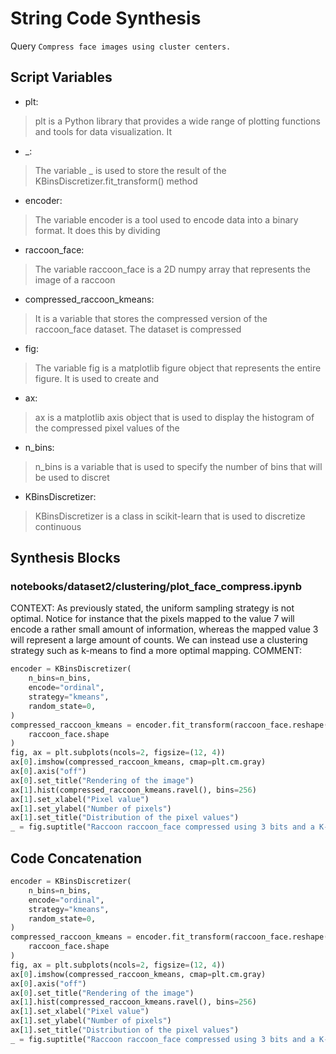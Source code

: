 # String Code Synthesis
Query `Compress face images using cluster centers.`
## Script Variables
- plt:<br>
>plt is a Python library that provides a wide range of plotting functions and tools for data visualization. It
- _:<br>
>The variable _ is used to store the result of the KBinsDiscretizer.fit_transform() method
- encoder:<br>
>The variable encoder is a tool used to encode data into a binary format. It does this by dividing
- raccoon_face:<br>
>The variable raccoon_face is a 2D numpy array that represents the image of a raccoon
- compressed_raccoon_kmeans:<br>
>It is a variable that stores the compressed version of the raccoon_face dataset. The dataset is compressed
- fig:<br>
>The variable fig is a matplotlib figure object that represents the entire figure. It is used to create and
- ax:<br>
>ax is a matplotlib axis object that is used to display the histogram of the compressed pixel values of the
- n_bins:<br>
>n_bins is a variable that is used to specify the number of bins that will be used to discret
- KBinsDiscretizer:<br>
>KBinsDiscretizer is a class in scikit-learn that is used to discretize continuous
## Synthesis Blocks
### notebooks/dataset2/clustering/plot_face_compress.ipynb
CONTEXT: As previously stated, the uniform sampling strategy is not optimal. Notice for instance that the pixels mapped to the value 7 will encode a
rather small amount of information, whereas the mapped value 3 will represent a large amount of counts. We can instead use a clustering strategy such
as k-means to find a more optimal mapping.   COMMENT:
```python
encoder = KBinsDiscretizer(
    n_bins=n_bins,
    encode="ordinal",
    strategy="kmeans",
    random_state=0,
)
compressed_raccoon_kmeans = encoder.fit_transform(raccoon_face.reshape(-1, 1)).reshape(
    raccoon_face.shape
)
fig, ax = plt.subplots(ncols=2, figsize=(12, 4))
ax[0].imshow(compressed_raccoon_kmeans, cmap=plt.cm.gray)
ax[0].axis("off")
ax[0].set_title("Rendering of the image")
ax[1].hist(compressed_raccoon_kmeans.ravel(), bins=256)
ax[1].set_xlabel("Pixel value")
ax[1].set_ylabel("Number of pixels")
ax[1].set_title("Distribution of the pixel values")
_ = fig.suptitle("Raccoon raccoon_face compressed using 3 bits and a K-means strategy")
```

## Code Concatenation
```python
encoder = KBinsDiscretizer(
    n_bins=n_bins,
    encode="ordinal",
    strategy="kmeans",
    random_state=0,
)
compressed_raccoon_kmeans = encoder.fit_transform(raccoon_face.reshape(-1, 1)).reshape(
    raccoon_face.shape
)
fig, ax = plt.subplots(ncols=2, figsize=(12, 4))
ax[0].imshow(compressed_raccoon_kmeans, cmap=plt.cm.gray)
ax[0].axis("off")
ax[0].set_title("Rendering of the image")
ax[1].hist(compressed_raccoon_kmeans.ravel(), bins=256)
ax[1].set_xlabel("Pixel value")
ax[1].set_ylabel("Number of pixels")
ax[1].set_title("Distribution of the pixel values")
_ = fig.suptitle("Raccoon raccoon_face compressed using 3 bits and a K-means strategy")
```
